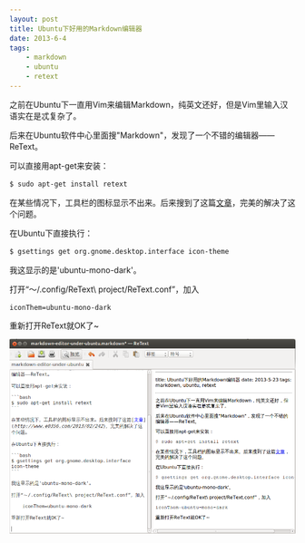 ```yaml
---
layout: post
title: Ubuntu下好用的Markdown编辑器
date: 2013-6-4
tags:
    - markdown
    - ubuntu
    - retext
---
```



之前在Ubuntu下一直用Vim来编辑Markdown，纯英文还好，但是Vim里输入汉语实在是忒复杂了。

后来在Ubuntu软件中心里面搜"Markdown"，发现了一个不错的编辑器——ReText。

可以直接用apt-get来安装：

```bash
$ sudo apt-get install retext
```

在某些情况下，工具栏的图标显示不出来。后来搜到了这篇[文章](http://www.e0356.com/2013/02/242)，完美的解决了这个问题。

在Ubuntu下直接执行：

```bash
$ gsettings get org.gnome.desktop.interface icon-theme
```

我这显示的是'ubuntu-mono-dark'。

打开“～/.config/ReText\ project/ReText.conf”，加入

    iconThem=ubuntu-mono-dark

重新打开ReText就OK了~

![图片](/static/img/retext.png)